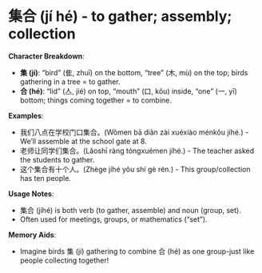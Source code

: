 # **集合 (jí hé) - to gather; assembly; collection**

**Character Breakdown**:  
- **集 (jí)**: “bird” (隹, zhuī) on the bottom, “tree” (木, mù) on the top; birds gathering in a tree = to gather.  
- **合 (hé)**: “lid” (亼, jié) on top, “mouth” (口, kǒu) inside, “one” (一, yī) bottom; things coming together = to combine.

**Examples**:  
- 我们八点在学校门口集合。(Wǒmen bā diǎn zài xuéxiào ménkǒu jíhé.) - We’ll assemble at the school gate at 8.  
- 老师让同学们集合。(Lǎoshī ràng tóngxuémen jíhé.) - The teacher asked the students to gather.  
- 这个集合有十个人。(Zhège jíhé yǒu shí gè rén.) - This group/collection has ten people.

**Usage Notes**:  
- 集合 (jíhé) is both verb (to gather, assemble) and noun (group, set).  
- Often used for meetings, groups, or mathematics (“set”).

**Memory Aids**:  
- Imagine birds 集 (jí) gathering to combine 合 (hé) as one group-just like people collecting together!